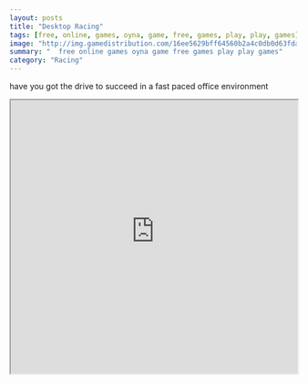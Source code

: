 ```yaml
---
layout: posts
title: "Desktop Racing"
tags: [free, online, games, oyna, game, free, games, play, play, games]
image: "http://img.gamedistribution.com/16ee5629bff64560b2a4c0db0d63fdab.jpg"
summary: "  free online games oyna game free games play play games"
category: "Racing"
---
```


have you got the drive to succeed in a fast paced office environment

<iframe width="100%" height="480px;" src="http://flash.gamedistribution.com?game=16ee5629bff64560b2a4c0db0d63fdab"></iframe>